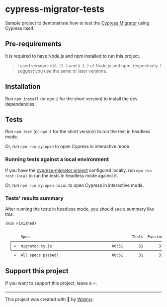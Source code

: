 # cypress-migrator-tests

Sample project to demonstrate how to test the [Cypress Migrator](https://migrator.cypress.io/) using Cypress itself.

## Pre-requirements

It is required to have Node.js and npm installed to run this project.

> I used versions `v16.13.2` and `8.3.2` of Node.js and npm, respectively. I suggest you use the same or later versions.

## Installation

Run `npm install` (or `npm i` for the short version) to install the dev dependencies.

## Tests

Run `npm test` (or `npm t` for the short version) to run the test in headless mode.

Or, run `npm run cy:open` to open Cypress in interactive mode.

### Running tests against a local environment

If you have the [cypress-migrator project](https://github.com/cypress-io/cypress-migrator) configured locally, run `npm run test:local` to run the tests in headless mode against it.

Or, run `npm run cy:open:local` to open Cypress in interactive mode.

### Tests' results summary

After running the tests in headless mode, you should see a summary like this:

```sh
(Run Finished)


       Spec                                              Tests  Passing  Failing  Pending  Skipped
  ┌────────────────────────────────────────────────────────────────────────────────────────────────┐
  │ ✔  migrator.cy.js                           00:51       31       31        -        -        - │
  └────────────────────────────────────────────────────────────────────────────────────────────────┘
    ✔  All specs passed!                        00:51       31       31        -        -        -
```

## Support this project

If you want to support this project, leave a ⭐.

___

This project was created with 💚 by [Walmyr](https://walmyr.dev).
